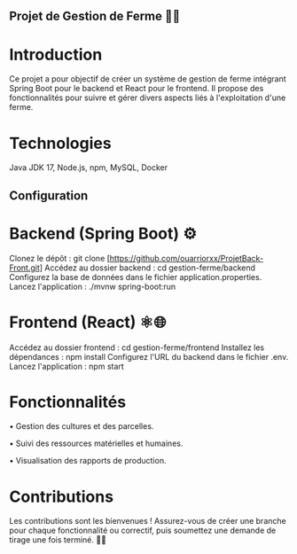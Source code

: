 ## Projet de Gestion de Ferme 🚜🌾

# Introduction

Ce projet a pour objectif de créer un système de gestion de ferme intégrant Spring Boot pour le backend et React pour le frontend. Il propose des fonctionnalités pour suivre et gérer divers aspects liés à l'exploitation d'une ferme.

# Technologies 

Java JDK 17, Node.js, npm, MySQL, Docker

## Configuration

# Backend (Spring Boot) ⚙️

Clonez le dépôt : git clone [https://github.com/ouarriorxx/ProjetBack-Front.git]
Accédez au dossier backend : cd gestion-ferme/backend
Configurez la base de données dans le fichier application.properties.
Lancez l'application : ./mvnw spring-boot:run

# Frontend (React) ⚛️🌐

Accédez au dossier frontend : cd gestion-ferme/frontend
Installez les dépendances : npm install
Configurez l'URL du backend dans le fichier .env.
Lancez l'application : npm start

# Fonctionnalités

• Gestion des cultures et des parcelles.

• Suivi des ressources matérielles et humaines.

• Visualisation des rapports de production.

# Contributions

Les contributions sont les bienvenues ! Assurez-vous de créer une branche pour chaque fonctionnalité ou correctif, puis soumettez une demande de tirage une fois terminé. 🌱🤝
